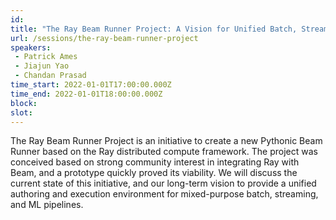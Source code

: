 ```yaml
---
id: 
title: "The Ray Beam Runner Project: A Vision for Unified Batch, Streaming, and ML"
url: /sessions/the-ray-beam-runner-project
speakers:
 - Patrick Ames
 - Jiajun Yao
 - Chandan Prasad
time_start: 2022-01-01T17:00:00.000Z
time_end: 2022-01-01T18:00:00.000Z
block: 
slot: 
---
```


The Ray Beam Runner Project is an initiative to create a new Pythonic Beam Runner based on the Ray distributed compute framework. The project was conceived based on strong community interest in integrating Ray with Beam, and a prototype quickly proved its viability. We will discuss the current state of this initiative, and our long-term vision to provide a unified authoring and execution environment for mixed-purpose batch, streaming, and ML pipelines.